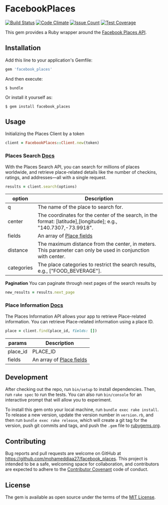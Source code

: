 # FacebookPlaces

[![Build Status](https://travis-ci.com/mohameddiaa27/facebook_places.svg?token=z3yXrVS4yVqTxaf5FPz7&branch=master)](https://travis-ci.com/mohameddiaa27/facebook_places)
[![Code Climate](https://codeclimate.com/github/mohameddiaa27/facebook_places/badges/gpa.svg)](https://codeclimate.com/github/mohameddiaa27/facebook_places)
[![Issue Count](https://codeclimate.com/github/mohameddiaa27/facebook_places/badges/issue_count.svg)](https://codeclimate.com/github/mohameddiaa27/facebook_places)
[![Test Coverage](https://codeclimate.com/github/mohameddiaa27/facebook_places/badges/coverage.svg)](https://codeclimate.com/github/mohameddiaa27/facebook_places/coverage)

This gem provides a Ruby wrapper around the [Facebook Places API](https://developers.facebook.com/docs/places/overview).

## Installation

Add this line to your application's Gemfile:

```ruby
gem 'facebook_places'
```

And then execute:

    $ bundle

Or install it yourself as:

    $ gem install facebook_places

## Usage

Initializing the Places Client by a token

```ruby
client = FacebookPlaces::Client.new(token)
```

### Places Search [Docs](https://developers.facebook.com/docs/places/web/search)
With the Places Search API, you can search for millions of places worldwide, and retrieve place-related details like the number of checkins, ratings, and addresses—all with a single request. 

```ruby
results = client.search(options)
```

| option     | Description |
|------------|-------------|
| q          | The name of the place to search for.|
| center     | The coordinates for the center of the search, in the format: [latitude],[longitude]; e.g., "140.7307,-73.9918".|
| fields     | An array of [Place fields](https://developers.facebook.com/docs/places/fields) |
| distance   | The maximum distance from the center, in meters. This parameter can only be used in conjunction with center. |
| categories | The place categories to restrict the search results, e.g., ["FOOD_BEVERAGE"].|

**Pagination**
You can paginate through next pages of the search results by 

```ruby
new_results = results.next_page
```

### Place Information [Docs](https://developers.facebook.com/docs/places/web/place-information)
The Places Information API allows your app to retrieve Place-related information. You can retrieve Place-related information using a place ID.

```ruby
place = client.find(place_id, fields: [])
```
| params     | Description |
|------------|-------------|
| place_id   | PLACE_ID    |
| fields     | An array of [Place fields](https://developers.facebook.com/docs/places/fields) |


## Development

After checking out the repo, run `bin/setup` to install dependencies. Then, run `rake spec` to run the tests. You can also run `bin/console` for an interactive prompt that will allow you to experiment.

To install this gem onto your local machine, run `bundle exec rake install`. To release a new version, update the version number in `version.rb`, and then run `bundle exec rake release`, which will create a git tag for the version, push git commits and tags, and push the `.gem` file to [rubygems.org](https://rubygems.org).

## Contributing

Bug reports and pull requests are welcome on GitHub at https://github.com/mohameddiaa27/facebook_places. This project is intended to be a safe, welcoming space for collaboration, and contributors are expected to adhere to the [Contributor Covenant](http://contributor-covenant.org) code of conduct.


## License

The gem is available as open source under the terms of the [MIT License](http://opensource.org/licenses/MIT).

